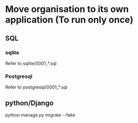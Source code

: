 # Move organisation to its own application (To run only once)
## SQL
### sqlite
Refer to sqlite/0001_*.sql
### Postgresql
Refer to postgresql/0001_*.sql

## python/Django
python manage.py migrate --fake
